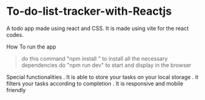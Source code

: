 # To-do-list-tracker-with-Reactjs
A todo app made using react and CSS. It is made using vite for the react codes.

How To run the app
> do this command "npm install " to install all the necessary dependencies
> do "npm run dev" to start and display in the browser

Special functionalities
. It is able to store your tasks on your local storage
. it filters your tasks according to completion
. It is responsive and mobile friendly
